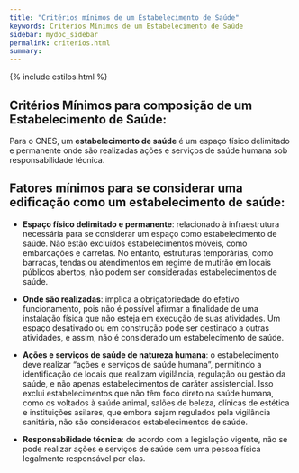 ```yaml
---
title: "Critérios mínimos de um Estabelecimento de Saúde"
keywords: Critérios Mínimos de um Estabelecimento de Saúde
sidebar: mydoc_sidebar
permalink: criterios.html
summary: 
---
```


{% include estilos.html %}

## Critérios Mínimos para composição de um Estabelecimento de Saúde:

Para o CNES, um **estabelecimento de saúde** é um espaço físico delimitado e permanente onde são realizadas ações e serviços de saúde humana sob responsabilidade técnica.

## Fatores mínimos para se considerar uma edificação como um estabelecimento de saúde:

- **Espaço físico delimitado e permanente**: relacionado à infraestrutura necessária para se considerar um espaço como estabelecimento de saúde. Não estão excluídos estabelecimentos móveis, como embarcações e carretas. No entanto, estruturas temporárias, como barracas, tendas ou atendimentos em regime de mutirão em locais públicos abertos, não podem ser consideradas estabelecimentos de saúde.

- **Onde são realizadas**: implica a obrigatoriedade do efetivo funcionamento, pois não é possível afirmar a finalidade de uma instalação física que não esteja em execução de suas atividades. Um espaço desativado ou em construção pode ser destinado a outras atividades, e assim, não é considerado um estabelecimento de saúde.

- **Ações e serviços de saúde de natureza humana**: o estabelecimento deve realizar “ações e serviços de saúde humana”, permitindo a identificação de locais que realizam vigilância, regulação ou gestão da saúde, e não apenas estabelecimentos de caráter assistencial. Isso exclui estabelecimentos que não têm foco direto na saúde humana, como os voltados à saúde animal, salões de beleza, clínicas de estética e instituições asilares, que embora sejam regulados pela vigilância sanitária, não são considerados estabelecimentos de saúde.

- **Responsabilidade técnica**: de acordo com a legislação vigente, não se pode realizar ações e serviços de saúde sem uma pessoa física legalmente responsável por elas.
